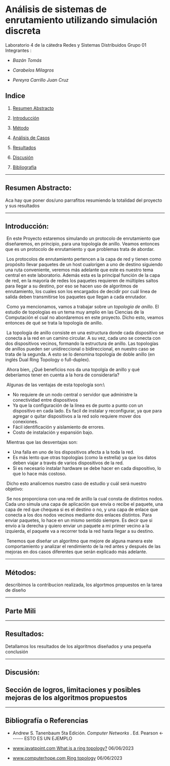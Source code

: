 # Análisis de sistemas de enrutamiento utilizando simulación discreta

Laboratorio 4 de la cátedra Redes y Sistemas Distribuidos 
Grupo 01
Integrantes :

-   *Bazán Tomás*
    
-   *Carabelos Milagros*
    
-   *Pereyra Carrillo Juan Cruz*

## Indice

1. [Resumen Abstracto](#Resumen-Abstracto:)

2. [Introducción](#Introducción:)

3. [Método](#Metos:)

4. [Análisis de Casos](#Parte-Mili)

5. [Resultados](#Resultados:)

6. [Discusión](#Discusión:)

7. [Bibliografía](#Bibliografía-o-Referencias)


---

## Resumen Abstracto:

Aca hay que poner dos/uno parrafitos resumiendo la totalidad del proyecto y sus resultados 
​

---

## Introducción: 

​	En este Proyecto estaremos simulando un protocolo de enrutamiento que diseñaremos, en principio, para una topología de anillo. Veamos entonces que es un protocolo de enrutamiento y que problemas trata de abordar.

​	Los protocolos de enrutamiento pertencen a la capa de red y tienen como propósito llevar paquetes de un host cualorigen a uno de destino siguiendo una ruta conveniente, veremos más adelante que este es nuestro tema central en este laboratorio. Además esta es la principal función de la capa de red, en la mayoría de redes los paquetes requieren de múltiples saltos para llegar a su destino, por eso se hacen uso de algoritmos de enrutamiento, los cuales son los encargados de decidir por cuál linea de salida deben transmitirse los paquetes que llegan a cada enrutador.

​	Como ya mencionamos, vamos a trabajar sobre un *topología de anillo*. El estudio de topologías es un tema muy amplio en las Ciencias de la Computación el cual no abordaremos en este proyecto. Dicho esto, veamos entonces de qué se trata la topología de anillo.

​	La topología de anillo consiste en una estructura donde cada dispositivo se conecta a la red en un camino circular. A su vez, cada uno  se conecta con dos dispositivos vecinos, formando la estructura de anillo. Las topologías de anillos pueden ser unidireccional o bidireccional, en nuestro caso se trata de la segunda. A esto se lo denomina topología de doble anillo (en inglés Dual Ring Topology o full-duplex). 

​	Ahora bien, ¿Qué beneficios nos da una topolgía de anillo y qué deberíamos tener en cuenta a la hora de considerarla?

​	Algunas de las ventajas de esta topología son:\

- No requiere de un nodo central o servidor que administre la conectividad entre dispositivos
- Ya que la configuración de la linea es de punto a punto con un dispositivo en cada lado. Es facil de instalar y reconfigurar, ya que para agregar o quitar dispositivos a la red solo requiere mover dos conexiones.
- Fácil identificación y aislamiento de errores.
- Costo de instalación y expansión bajo.

​	Mientras que las desventajas son:

- Una falla en uno de los dispositivos afecta a la toda la red.
- Es más lento que otras topologías (como la estrella) ya que los datos deben viajar a través de varios dispositivos de la red.
- Si es necesario instalar hardware se debe hacer en cada dispositivo, lo que lo hace más costoso.

​	Dicho esto analicemos nuestro caso de estudio y cuál será nuestro objetivo: 

​	Se nos proporciona con una red de anillo la cual consta de distintos nodos. Cada uno simula una capa de aplicación que envía o recibe el paquete, una capa de red que chequea si es el destino o no, y una capa de enlace que conecta a los dos nodos vecinos mediante dos enlaces distintos. Para enviar paquetes, lo hace en un mismo sentido siempre. Es decir que si envío a la derecha y quiero enviar un paquete a mi primer vecino a la izquierda, el paquete va a recorrer toda la red hasta llegar a su destino.

​	Tenemos que diseñar un algoritmo que mejore de alguna manera este comportamiento y analizar el rendimiento de la red antes y después de las mejoras en dos casos diferentes que serán explicado más adelante.

---



## Métodos: 
describimos la contribucion realizada, los algortmos propuestos en la tarea de diseño

---

## Parte Mili



---

## Resultados:

 Detallamos los resultados de los algoritmos diseñados y una pequeña conclusión
​

---

## Discusión:
 Sección de logros, limitaciones y posibles mejoras de los algoritmos propuestos
---



---



## Bibliografía o Referencias

- Andrew S. Tanenbaum 5ta Edición. *Computer Networks* . Ed. Pearson              <------ ESTO ES UN EJEMPLO

- [www.javatpoint.com What is a ring topology?](https://www.javatpoint.com/what-is-a-ring-topology) 06/06/2023 

-  [www.computerhope.com Ring topology]( https://www.computerhope.com/jargon/r/ringtopo.htm#advantages) 06/06/2023
